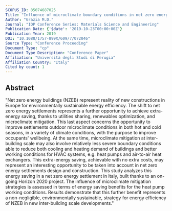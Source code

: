 ```yaml
---
SCOPUS_ID: 85074687025
Title: "Influence of microclimate boundary conditions in net zero energy settlements on HVAC efficiency"
Author: "Grazia M.D."
Journal: "IOP Conference Series: Materials Science and Engineering"
Publication Date: {'$date': '2019-10-23T00:00:00Z'}
Publication Year: 2019
DOI: "10.1088/1757-899X/609/7/072046"
Source Type: "Conference Proceeding"
Document Type: "cp"
Document Type Description: "Conference Paper"
Affiliation: "Università degli Studi di Perugia"
Affiliation Country: "Italy"
Cited by count: 1
---
```


## Abstract
"Net zero energy buildings (NZEB) represent reality of new constructions in Europe for environmentally sustainable energy efficiency. The shift to net zero energy settlements represents a further opportunity to achieve extra-energy saving, thanks to utilities sharing, renewables optimization, and microclimate mitigation. This last aspect concerns the opportunity to improve settlements outdoor microclimate conditions in both hot and cold seasons, in a variety of climate conditions, with the purpose to improve occupants' wellbeing. At the same time, microclimate mitigation at inter-building scale may also involve relatively less severe boundary conditions able to reduce both cooling and heating demand of buildings and better working conditions for HVAC systems, e.g. heat pumps and air-to-air heat exchangers. This extra-energy saving, achievable with no extra costs, may represent an interesting opportunity to be taken into account in net zero energy settlements design and construction. This study analyzes this energy saving in a net zero energy settlement in Italy, built thanks to an on-going Horizon 2020 project. The influence of microclimate mitigation strategies is assessed in terms of energy saving benefits for the heat pump working conditions. Results demonstrate that this further benefit represents a non-negligible, environmentally sustainable, strategy for energy efficiency of NZEB in new inter-building scale developments."
